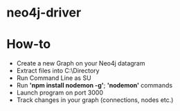 # neo4j-driver

<h1> How-to </h1>
<ul>
  <li>Create a  new Graph on your Neo4j datagram
  <li>Extract files into C:\Directory
  <li>Run Command Line as SU
  <li>Run <strong>'npm install nodemon -g'</strong>; <strong>'nodemon'</strong> commands
  <li>Launch program on port 3000
  <li>Track changes in your graph (connections, nodes etc.)
</ul>
